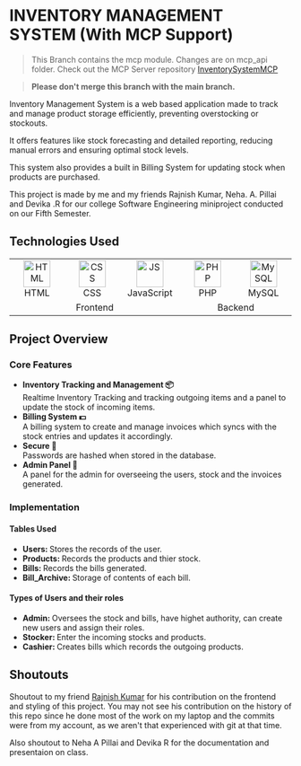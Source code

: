 # INVENTORY MANAGEMENT SYSTEM (With MCP Support)

> This Branch contains the mcp module. Changes are on mcp_api folder. Check out the MCP Server repository [InventorySystemMCP](https://github.com/AllanSJoseph/InventorySystem_MCP_Server)

>**Please don't merge this branch with the main branch.**

Inventory Management System is a web based application made to track and manage product storage efficiently, preventing overstocking or stockouts.

It offers features like stock forecasting and detailed reporting, reducing manual errors and ensuring optimal stock levels.

This system also provides a built in Billing System for updating stock when products are purchased.

This project is made by me and my friends Rajnish Kumar, Neha. A. Pillai and Devika .R for our college Software Engineering miniproject conducted on our Fifth Semester.

<h2>Technologies Used</h2>

<table align="center">
  <tr>
    <td align="center" width="96">
      <img src="https://skillicons.dev/icons?i=html" width="48" height="48" alt="HTML" />
      <br>HTML
    </td>
    <td align="center" width="96">
      <img src="https://skillicons.dev/icons?i=css" width="48" height="48" alt="CSS" />
      <br>CSS
    </td>
    <td align="center" width="96">
      <img src="https://skillicons.dev/icons?i=js" width="48" height="48" alt="JS" />
      <br>JavaScript
    </td>
    <td align="center" width="96">
      <img src="https://skillicons.dev/icons?i=php" width="48" height="48" alt="PHP" />
      <br>PHP
    </td>
    <td align="center" width="96">
      <img src="https://skillicons.dev/icons?i=mysql" width="48" height="48" alt="MySQL" />
      <br>MySQL
    </td>
  </tr>
  <tr>
    <td align="center" colspan=3>Frontend</td>
    <td align="center" colspan=2>Backend</td>
  </tr>
</table>


<h2>Project Overview</h2>

<h3>Core Features</h3>

<ul>
    <li>
    <b>Inventory Tracking and Management 📦</b>
    <br>
    Realtime Inventory Tracking and tracking outgoing items and a panel to update the stock of incoming items.
    </li>
    <li>
    <b>Billing System 💵</b>
    <br>
    A billing system to create and manage invoices which syncs with the stock entries and updates it accordingly.
    </li>
    <li>
    <b>Secure 🪪</b>
    <br>
    Passwords are hashed when stored in the database.
    </li>
    <li>
    <b>Admin Panel 👤</b>
    <br>
    A panel for the admin for overseeing the users, stock and the invoices generated.
    </li>
</ul>

<h3>Implementation</h3>

<h4>Tables Used</h4>
<ul>
  <li><b>Users: </b>Stores the records of the user.</li>
  <li><b>Products: </b>Records the products and thier stock.</li>
  <li><b>Bills: </b>Records the bills generated.</li>
  <li><b>Bill_Archive: </b>Storage of contents of each bill.</li>
</ul>

<h4>Types of Users and their roles</h4>
<ul>
  <li><b>Admin: </b>Oversees the stock and bills, have highet authority, can create new users and assign their roles.</li>
  <li><b>Stocker: </b>Enter the incoming stocks and products.</li>
  <li><b>Cashier: </b>Creates bills which records the outgoing products.</li>
</ul>

## Shoutouts

Shoutout to my friend <a href="https://github.com/Rajnishtheone">Rajnish Kumar</a> for his contribution on the frontend and styling of this project. You may not see his contribution on the history of this repo since he done most of the work on my laptop and the commits were from my account, as we aren't that experienced with git at that time. 

Also shoutout to Neha A Pillai and Devika R for the documentation and presentaion on class.